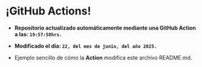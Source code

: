 # ¡GitHub Actions!
* **Repositorio actualizado automáticamente mediante una GitHub Action a las: `19:57:58hrs.`**
* **Modificado el día: `22, del mes de junio, del año 2025.`**

* Ejemplo sencillo de cómo la **Action** modifica este archivo README.md.
